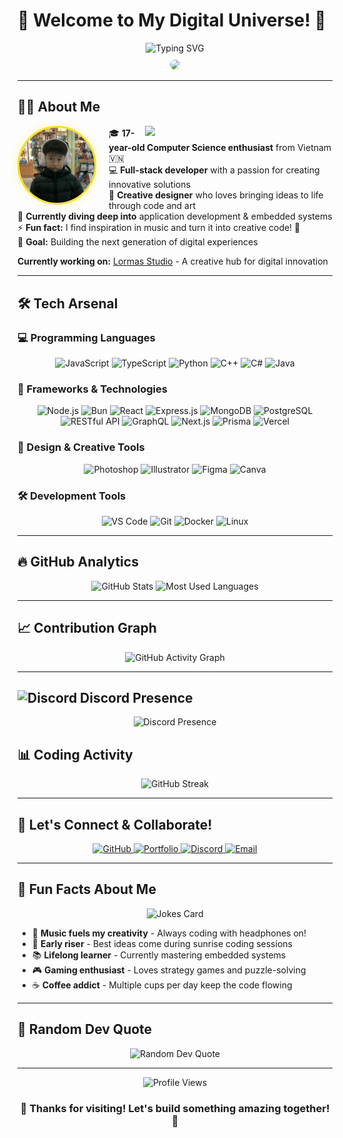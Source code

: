 # 🚀 Welcome to My Digital Universe! 🌟

<div align="center">
  <img src="https://readme-typing-svg.herokuapp.com?font=Fira+Code&size=28&duration=2800&pause=2000&color=F7DF1E&center=true&vCenter=true&width=800&lines=Hi+there!+I'm+Ramos+%F0%9F%91%8B;17+Year+Old+Student+%F0%9F%8E%93;Vietnamese+Developer+%F0%9F%87%BB%F0%9F%87%B3;Passionate+about+Code+%26+Creativity+%F0%9F%92%BB" alt="Typing SVG" />
</div>


<div align="center">
  <img src="https://user-images.githubusercontent.com/74038190/225813708-98b745f2-7d22-48cf-9150-083f1b00d6c9.gif" width="600" style="border-radius: 15px; margin-top: 10px;">
</div>

---

## 👨‍💻 About Me

<div align="center">
  <img align="right" width="300" src="https://github-readme-stats.vercel.app/api?username=ramos350&show_icons=true&theme=radical&hide_border=true&count_private=true&include_all_commits=true" />
</div>

<div align="center" style="margin-bottom: 20px;">
  <img src="https://raw.githubusercontent.com/ramos350/ramos350/main/assets/IMG_9054.jpg" width="120" height="120" style="border-radius: 50%; border: 3px solid #F7DF1E; box-shadow: 0 0 15px rgba(247, 223, 30, 0.3); float: left; margin-right: 20px;" alt="Ramos Avatar" />
</div>

🎓 **17-year-old Computer Science enthusiast** from Vietnam 🇻🇳  
💻 **Full-stack developer** with a passion for creating innovative solutions  
🎨 **Creative designer** who loves bringing ideas to life through code and art  
🌱 **Currently diving deep into** application development & embedded systems  
⚡ **Fun fact:** I find inspiration in music and turn it into creative code! 🎵  
🎯 **Goal:** Building the next generation of digital experiences  

**Currently working on:** [Lormas Studio](https://discord.lormas.studio) - A creative hub for digital innovation

---

## 🛠️ Tech Arsenal

### 💻 Programming Languages
<div align="center">
  <img src="https://img.shields.io/badge/JavaScript-F7DF1E?style=for-the-badge&logo=javascript&logoColor=black" alt="JavaScript"/>
  <img src="https://img.shields.io/badge/TypeScript-3178C6?style=for-the-badge&logo=typescript&logoColor=white" alt="TypeScript"/>
  <img src="https://img.shields.io/badge/Python-3776AB?style=for-the-badge&logo=python&logoColor=white" alt="Python"/>
  <img src="https://img.shields.io/badge/C++-00599C?style=for-the-badge&logo=c%2B%2B&logoColor=white" alt="C++"/>
  <img src="https://img.shields.io/badge/C%23-239120?style=for-the-badge&logo=c-sharp&logoColor=white" alt="C#"/>
  <img src="https://img.shields.io/badge/Java-007396?style=for-the-badge&logo=java&logoColor=white" alt="Java"/>
</div>

### 🚀 Frameworks & Technologies
<div align="center">
  <img src="https://img.shields.io/badge/Node.js-339933?style=for-the-badge&logo=node.js&logoColor=white" alt="Node.js"/>
  <img src="https://img.shields.io/badge/Bun-000000?style=for-the-badge&logo=bun&logoColor=white" alt="Bun"/>
  <img src="https://img.shields.io/badge/React-61DAFB?style=for-the-badge&logo=react&logoColor=black" alt="React"/>
  <img src="https://img.shields.io/badge/Express.js-000000?style=for-the-badge&logo=express&logoColor=white" alt="Express.js"/>
  <img src="https://img.shields.io/badge/MongoDB-47A248?style=for-the-badge&logo=mongodb&logoColor=white" alt="MongoDB"/>
  <img src="https://img.shields.io/badge/PostgreSQL-336791?style=for-the-badge&logo=postgresql&logoColor=white" alt="PostgreSQL"/>
  <img src="https://img.shields.io/badge/RESTful%20API-FF6B6B?style=for-the-badge&logo=rest&logoColor=white" alt="RESTful API"/>
  <img src="https://img.shields.io/badge/GraphQL-E10098?style=for-the-badge&logo=graphql&logoColor=white" alt="GraphQL"/>
  <img src="https://img.shields.io/badge/Next.js-000000?style=for-the-badge&logo=next.js&logoColor=white" alt="Next.js"/>
  <img src="https://img.shields.io/badge/Prisma-2D3748?style=for-the-badge&logo=prisma&logoColor=white" alt="Prisma"/>
  <img src="https://img.shields.io/badge/Vercel-000000?style=for-the-badge&logo=vercel&logoColor=white" alt="Vercel"/>
</div>

### 🎨 Design & Creative Tools
<div align="center">
  <img src="https://img.shields.io/badge/Adobe%20Photoshop-31A8FF?style=for-the-badge&logo=Adobe-Photoshop&logoColor=white" alt="Photoshop"/>
  <img src="https://img.shields.io/badge/Adobe%20Illustrator-FF9A00?style=for-the-badge&logo=adobeillustrator&logoColor=white" alt="Illustrator"/>
  <img src="https://img.shields.io/badge/Figma-F24E1E?style=for-the-badge&logo=figma&logoColor=white" alt="Figma"/>
  <img src="https://img.shields.io/badge/Canva-00C4CC?style=for-the-badge&logo=canva&logoColor=white" alt="Canva"/>
</div>

### 🛠️ Development Tools
<div align="center">
  <img src="https://img.shields.io/badge/VS%20Code-007ACC?style=for-the-badge&logo=visual-studio-code&logoColor=white" alt="VS Code"/>
  <img src="https://img.shields.io/badge/Git-F05032?style=for-the-badge&logo=git&logoColor=white" alt="Git"/>
  <img src="https://img.shields.io/badge/Docker-2496ED?style=for-the-badge&logo=docker&logoColor=white" alt="Docker"/>
  <img src="https://img.shields.io/badge/Linux-FCC624?style=for-the-badge&logo=linux&logoColor=black" alt="Linux"/>
</div>

---

## 🔥 GitHub Analytics

<div align="center">
  <img height="180em" src="https://github-readme-stats.vercel.app/api?username=ramos350&show_icons=true&theme=radical&hide_border=true&count_private=true&include_all_commits=true" alt="GitHub Stats"/>
  <img height="180em" src="https://github-readme-stats.vercel.app/api/top-langs/?username=ramos350&layout=compact&theme=radical&hide_border=true" alt="Most Used Languages"/>
</div>

---

## 📈 Contribution Graph

<div align="center">
  <img src="https://github-readme-activity-graph.vercel.app/graph?username=ramos350&theme=radical&hide_border=true" alt="GitHub Activity Graph"/>
</div>

---
## <img src="https://cdn.jsdelivr.net/npm/simple-icons/icons/discord.svg" width="20" height="20" alt="Discord" /> Discord Presence

<div align="center">
  <img src="https://lanyard-profile-readme.vercel.app/api/926643835419910184?theme=dark&bg=0d1117&animated=true&hideDiscrim=true&borderRadius=30px" alt="Discord Presence"/>
</div>

## 📊 Coding Activity

<div align="center">
  <img src="https://github-readme-streak-stats.herokuapp.com/?user=ramos350&theme=radical&hide_border=true" alt="GitHub Streak"/>
</div>

---

## 🤝 Let's Connect & Collaborate!

<div align="center">
  <a href="https://github.com/ramos350">
    <img src="https://img.shields.io/badge/GitHub-181717?style=for-the-badge&logo=github&logoColor=white" alt="GitHub"/>
  </a>
  <a href="https://ramos350.lormas.studio">
    <img src="https://img.shields.io/badge/Portfolio-000000?style=for-the-badge&logo=About.me&logoColor=white" alt="Portfolio"/>
  </a>
  <a href="https://discord.com/users/926643835419910184">
    <img src="https://img.shields.io/badge/Discord-5865F2?style=for-the-badge&logo=discord&logoColor=white" alt="Discord"/>
  </a>
  <a href="mailto:ramos350@lormas.studio">
    <img src="https://img.shields.io/badge/Email-D14836?style=for-the-badge&logo=gmail&logoColor=white" alt="Email"/>
  </a>
  <!-- <a href="https://www.linkedin.com/in/ramos350">
    <img src="https://img.shields.io/badge/LinkedIn-0077B5?style=for-the-badge&logo=linkedin&logoColor=white" alt="LinkedIn"/>
  </a> -->
</div>

---

## 🎯 Fun Facts About Me

<div align="center">
  <img src="https://readme-jokes.vercel.app/api?hideBorder&theme=radical" alt="Jokes Card"/>
</div>

- 🎵 **Music fuels my creativity** - Always coding with headphones on!
- 🌅 **Early riser** - Best ideas come during sunrise coding sessions
- 📚 **Lifelong learner** - Currently mastering embedded systems
- 🎮 **Gaming enthusiast** - Loves strategy games and puzzle-solving
- ☕ **Coffee addict** - Multiple cups per day keep the code flowing

---

## 📝 Random Dev Quote

<div align="center">
  <img src="https://quotes-github-readme.vercel.app/api?type=horizontal&theme=radical" alt="Random Dev Quote"/>
</div>

---

<div align="center">
  <img src="https://komarev.com/ghpvc/?username=ramos350&label=Profile%20Views&color=0e75b6&style=flat" alt="Profile Views"/>
</div>

<div align="center">
  <h3>🚀 Thanks for visiting! Let's build something amazing together! 🌟</h3>
</div>  
